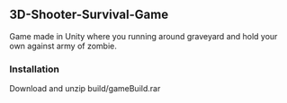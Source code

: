 ## 3D-Shooter-Survival-Game
Game made in Unity where you running around graveyard and hold your own against army of zombie.

### Installation

Download and unzip build/gameBuild.rar
